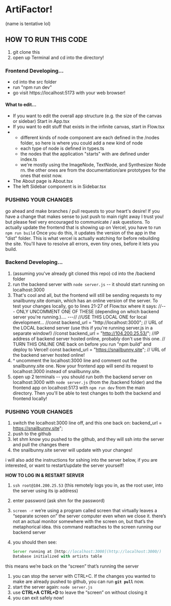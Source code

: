 # ArtiFactor! 
(name is tentative lol)

## HOW TO RUN THIS CODE
1. git clone this
2. open up Terminal and cd into the directory!
### Frontend Developing...
- cd into the src folder
- run "npm run dev"
- go visit https://localhost:5173 with your web browser!
#### What to edit...
- If you want to edit the overall app structure (e.g. the size of the canvas or sidebar) Start in App.tsx
- If you want to edit stuff that exists in the infinite canvas, start in Flow.tsx
- - different kinds of node component are each defined in the /nodes folder, so here is where you could add a new kind of node
  - each type of node is defined in types.ts
  - the nodes that the application "starts" with are defined under index.ts
  - we're mostly using the ImageNode, TextNode, and Synthesizer Node rn. the other ones are from the documentation/are prototypes for the ones that exist now.
- The About page is About.tsx
- The left Sidebar component is in Sidebar.tsx
### PUSHING YOUR CHANGES
go ahead and make branches / pull requests to your heart's desire! If you have a change that makes sense to just push to main right away I trust you! but please feel very encouraged to communicate / ask questions.
To actually update the frontend that is showing up on Vercel, you have to run ``npm run build``
Once you do this, it updates the version of the app in the "dist" folder. This is what vercel is actually watching for before rebuilding the site. You'll have to resolve all errors, even tiny ones, before it lets you build. 


### Backend Developing...
1. (assuming you've already git cloned this repo) cd into the /backend folder
2. run the backend server with ``node server.js`` -- it should start running on localhost:3000
3. That's cool and all, but the frontend will still be sending requests to my snailbunny.site domain, which has an online version of the server. To test your changes locally, go to lines 21-27 of Flow.tsx where it says:
        //--- ONLY UNCOMMENT ONE OF THESE (depending on which backend server you're running.).... ---//
        //USE THIS LOCAL ONE for local development...
        //const backend_url = "http://localhost:3000"; // URL of the LOCAL backend server (use this if you're running server.js in a separate window!)
        //const backend_url = "http://104.200.25.53/"; //IP address of backend server hosted online, probably don't use this one.
        // TURN THIS ONLINE ONE back on before you run "npm build" and deploy to Vercel!
        const backend_url = "https://snailbunny.site"; // URL of the backend server hosted online!
4. ^ uncomment the localhost:3000 line and comment out the snailbunny.site one. Now your frontend app will send its request to localhost:3000 instead of snailbunny.site.
5. open up 2 terminals -- you should run both the backend server on localhost:3000 with ``node server.js`` (from the /backend folder) and the frontend app on localhost:5173 with ``npm run dev`` from the main directory. Then you'll be able to test changes to both the backend and frontend locally!

### PUSHING YOUR CHANGES
1. switch the localhost:3000 line off, and this one back on: backend_url = https://snailbunny.site";
2. push to the github
3. let shm know you pushed to the github, and they will ssh into the server and pull the changes there
4. the snailbunny.site server will update with your changes!

i will also add the instructions for sshing into the server below, if you are interested, or want to restart/update the server yourself!


**HOW TO LOG IN & RESTART SERVER**

1. `ssh root@104.200.25.53` (this remotely logs you in, as the root user, into the server using its ip address)
2. enter password (ask shm for the password)
3. `screen -r` we’re using a program called screen that virtually leaves a “separate screen on” the server computer even when we close it. there’s not an actual monitor somewhere with the screen on, but that’s the metaphorical idea. this command reattaches to the screen running our backend server
4. you should then see:
    
    ```jsx
    Server running at [http://localhost:3000](http://localhost:3000/)
    Database initialized with artists table
    ```
    
    

this means we’re back on the “screen” that’s running the server

1. you can stop the server with CTRL+C. If the changes you wanted to make are already pushed to github, you can run **`git pull`** now. 
2. start the server again: `node server.js`
3. use **CTRL+A** **CTRL+D** to leave the “screen” on without closing it
4. you can exit safely now!

